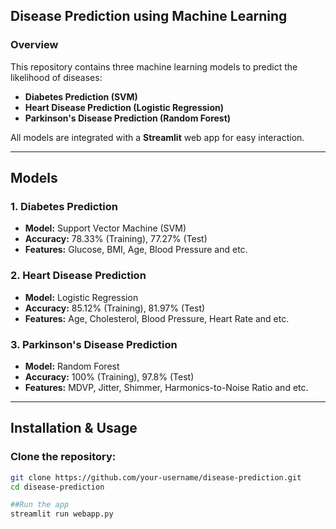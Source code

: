 ## Disease Prediction using Machine Learning

### Overview
This repository contains three machine learning models to predict the likelihood of diseases:

- **Diabetes Prediction (SVM)**
- **Heart Disease Prediction (Logistic Regression)**
- **Parkinson's Disease Prediction (Random Forest)**

All models are integrated with a **Streamlit** web app for easy interaction.

---

## Models

### 1. Diabetes Prediction
- **Model:** Support Vector Machine (SVM)
- **Accuracy:** 78.33% (Training), 77.27% (Test)
- **Features:** Glucose, BMI, Age, Blood Pressure and etc.

### 2. Heart Disease Prediction
- **Model:** Logistic Regression
- **Accuracy:** 85.12% (Training), 81.97% (Test)
- **Features:** Age, Cholesterol, Blood Pressure, Heart Rate and etc.

### 3. Parkinson's Disease Prediction
- **Model:** Random Forest
- **Accuracy:** 100% (Training), 97.8% (Test)
- **Features:** MDVP, Jitter, Shimmer, Harmonics-to-Noise Ratio and etc.

---

## Installation & Usage

### Clone the repository:
```bash
git clone https://github.com/your-username/disease-prediction.git
cd disease-prediction

##Run the app
streamlit run webapp.py
